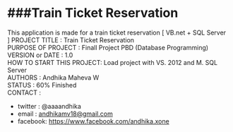 ###Train Ticket Reservation
========================

This application is made for a train ticket reservation [ VB.net + SQL Server ]
PROJECT TITLE : Train Ticket Reservation
<br/>PURPOSE OF PROJECT : Finall Project PBD (Database Programming)
<br/>VERSION or DATE : 1.0
<br/>HOW TO START THIS PROJECT: Load project with VS. 2012 and M. SQL Server 
<br/>AUTHORS : Andhika Maheva W
<br/>STATUS : 60% Finished
<br/>CONTACT : 
* twitter : @aaaandhika
* email	: andhikamv18@gmail.com
* facebook: https://www.facebook.com/andhika.xone

